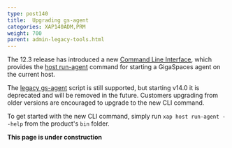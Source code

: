 ```yaml
---
type: post140
title:  Upgrading gs-agent
categories: XAP140ADM,PRM
weight: 700
parent: admin-legacy-tools.html
---
```


The 12.3 release has introduced a new [Command Line Interface](tools-cli.html), which provides the [host run-agent](admin-service-grid-agent.html) command for starting a GigaSpaces agent on the current host. 

The [legacy gs-agent](the-runtime-environment.html) script is still supported, but starting v14.0 it is deprecated and will be removed in the future. Customers upgrading from older versions are encouraged to upgrade to the new CLI command.

To get started with the new CLI command, simply run `xap host run-agent --help` from the product's `bin` folder.
   
**This page is under construction**

